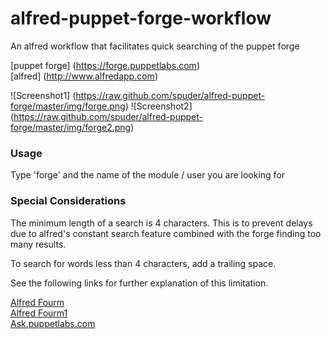 # alfred-puppet-forge-workflow

An alfred workflow that facilitates quick searching of the puppet forge

[puppet forge] (https://forge.puppetlabs.com)  
[alfred] (http://www.alfredapp.com) 

![Screenshot1] (https://raw.github.com/spuder/alfred-puppet-forge/master/img/forge.png)
![Screenshot2] (https://raw.github.com/spuder/alfred-puppet-forge/master/img/forge2.png)  

### Usage

Type 'forge' and the name of the module / user you are looking for


### Special Considerations


The minimum length of a search is 4 characters. This is to prevent delays due to alfred's
constant search feature combined with the forge finding too many results. 

To search for words less than 4 characters, add a trailing space. 

See the following links for further explanation of this limitation. 

[Alfred Fourm](http://www.alfredforum.com/topic/991-anyway-to-delay-script-filter-from-running-ie-wait-until-user-has-stopped-typing-or-at-least-paused/)  
[Alfred Fourm1](http://www.alfredforum.com/topic/3654-passing-an-argument-into-a-python-script/#entry21572)  
[Ask.puppetlabs.com](https://ask.puppetlabs.com/question/4557/limit-results-from-forge-api/)


